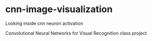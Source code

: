 
# cnn-image-visualization

Looking inside cnn neuron activation

Convolutional Neural Networks for Visual Recognition class project
